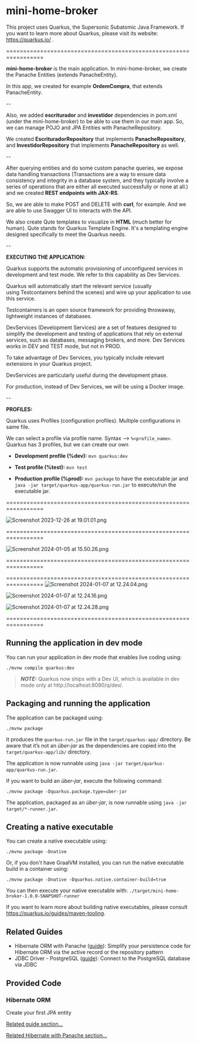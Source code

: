 # mini-home-broker

This project uses Quarkus, the Supersonic Subatomic Java Framework.
If you want to learn more about Quarkus, please visit its website: https://quarkus.io/ .

=================================================================

**mini-home-broker** is the main application.
In mini-home-broker, we create the Panache Entities (extends PanacheEntity).

In this app, we created for example **OrdemCompra**, that extends PanacheEntity. 

--

Also, we added **escriturador** and **investidor** dependencies in pom.xml (under the mini-home-broker) to be able to use them in our main app.
So, we can manage POJO and JPA Entities with PanacheRepository.

We created **EscrituradorRepository** that implements **PanacheRepository**, and **InvestidorRepository** that implements **PanacheRepository** as well.

--


After querying entities and do some custom panache queries, we expose data handling transactions 
(Transactions are a way to ensure data consistency and integrity in a database system, and they typically involve a series of operations that are either all executed successfully or none at all.) 
and we created **REST endpoints with JAX-RS**. 

So, we are able to make POST and DELETE with **curl**, for example. And we are able to use Swagger UI to interacts with the API.

We also create Qute templates to visualize in **HTML** (much better for human). 
Qute stands for Quarkus Template Engine. It's a templating engine designed specifically to meet the Quarkus needs.


--


**EXECUTING THE APPLICATION:** 

Quarkus supports the automatic provisioning of unconfigured services in development and test mode. We refer to this capability as Dev Services.

Quarkus will automatically start the relevant service (usually using Testcontainers behind the scenes) and wire up your application to use this service.

Testcontainers is an open source framework for providing throwaway, lightweight instances of databases.

DevServices (Development Services) are a set of features designed to simplify the development and testing of applications that rely on external services, such as databases, messaging brokers, and more. 
Dev Services works in DEV and TEST mode, but not in PROD.

To take advantage of Dev Services, you typically include relevant extensions in your Quarkus project.

DevServices are particularly useful during the development phase.

For production, instead of Dev Services, we will be using a Docker image.


--

**PROFILES:**

Quarkus uses Profiles (configuration profiles).
Multiple configurations in same file.

We can select a profile via profile name. Syntax —> `%<profile_name>`.
Quarkus has 3 profiles, but we can create our own


- **Development profile (%dev):** `mvn quarkus:dev`

- **Test profile (%test):** `mvn test`

- **Production profile (%prod):**
`mvn package` to have the executable jar
and `java -jar target/quarkus-app/quarkus-run.jar` to execute/run the executable jar. 


=================================================================


![Screenshot 2023-12-26 at 19.01.01.png](..%2F..%2F..%2FScreenshot%202023-12-26%20at%2019.01.01.png)


=================================================================


![Screenshot 2024-01-05 at 15.50.26.png](..%2F..%2F..%2FScreenshot%202024-01-05%20at%2015.50.26.png)

=================================================================



=================================================================
![Screenshot 2024-01-07 at 12.24.04.png](..%2F..%2F..%2FScreenshot%202024-01-07%20at%2012.24.04.png)


![Screenshot 2024-01-07 at 12.24.16.png](..%2F..%2F..%2FScreenshot%202024-01-07%20at%2012.24.16.png)


![Screenshot 2024-01-07 at 12.24.28.png](..%2F..%2F..%2FScreenshot%202024-01-07%20at%2012.24.28.png)


=================================================================

## Running the application in dev mode

You can run your application in dev mode that enables live coding using:
```shell script
./mvnw compile quarkus:dev
```

> **_NOTE:_**  Quarkus now ships with a Dev UI, which is available in dev mode only at http://localhost:8080/q/dev/.

## Packaging and running the application

The application can be packaged using:
```shell script
./mvnw package
```
It produces the `quarkus-run.jar` file in the `target/quarkus-app/` directory.
Be aware that it’s not an _über-jar_ as the dependencies are copied into the `target/quarkus-app/lib/` directory.

The application is now runnable using `java -jar target/quarkus-app/quarkus-run.jar`.

If you want to build an _über-jar_, execute the following command:
```shell script
./mvnw package -Dquarkus.package.type=uber-jar
```

The application, packaged as an _über-jar_, is now runnable using `java -jar target/*-runner.jar`.

## Creating a native executable

You can create a native executable using: 
```shell script
./mvnw package -Dnative
```

Or, if you don't have GraalVM installed, you can run the native executable build in a container using: 
```shell script
./mvnw package -Dnative -Dquarkus.native.container-build=true
```

You can then execute your native executable with: `./target/mini-home-broker-1.0.0-SNAPSHOT-runner`

If you want to learn more about building native executables, please consult https://quarkus.io/guides/maven-tooling.

## Related Guides

- Hibernate ORM with Panache ([guide](https://quarkus.io/guides/hibernate-orm-panache)): Simplify your persistence code for Hibernate ORM via the active record or the repository pattern
- JDBC Driver - PostgreSQL ([guide](https://quarkus.io/guides/datasource)): Connect to the PostgreSQL database via JDBC

## Provided Code

### Hibernate ORM

Create your first JPA entity

[Related guide section...](https://quarkus.io/guides/hibernate-orm)

[Related Hibernate with Panache section...](https://quarkus.io/guides/hibernate-orm-panache)

